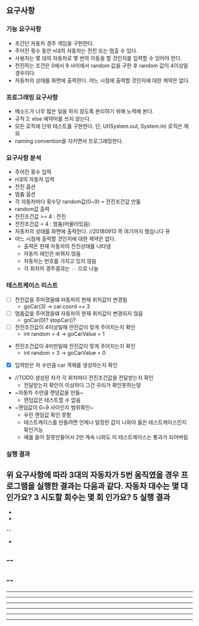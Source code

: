 ## 요구사항

### 기능 요구사항
- 초간단 자동차 경주 게임을 구현한다.
- 주어진 횟수 동안 n대의 자동차는 전진 또는 멈출 수 있다.
- 사용자는 몇 대의 자동차로 몇 번의 이동을 할 것인지를 입력할 수 있어야 한다.
- 전진하는 조건은 0에서 9 사이에서 random 값을 구한 후 random 값이 4이상일 경우이다.
- 자동차의 상태를 화면에 출력한다. 어느 시점에 출력할 것인지에 대한 제약은 없다.

### 프로그래밍 요구사항
- 메소드가 너무 많은 일을 하지 않도록 분리하기 위해 노력해 본다.
- 규칙 2: else 예약어를 쓰지 않는다.
- 모든 로직에 단위 테스트를 구현한다. 단, UI(System.out, System.in) 로직은 제외
- naming convention을 지키면서 프로그래밍한다.

### 요구사항 분석
- 주어진 횟수 입력  
- n대의 자동차 입력
- 전진 옵션
- 멈춤 옵션
- 각 자동차마다 횟수당 random값(0~9) = 전진조건값 만듦
- random값 출력
- 전진조건값 >= 4 : 전진
- 전진조건값 < 4 : 멈춤(머물러있음)
- 자동차의 상태를 화면에 출력한다. 
//20180913 목 여기까지 했습니다 뀨
- 어느 시점에 출력할 것인지에 대한 제약은 없다.
  - 출력은 현재 자동차의 전진상태를 나타냄
  - 자동차 레인은 바뀌지 않음
  - 자동차는 번호를 가지고 있지 않음
  - 각 회차의 경주결과는 `--` 으로 나눔
   
### 테스트케이스 리스트
- [ ] 전진값을 주어졌을떄 자동차의 현재 위치값이 변경됨
  -  goCar(3) -> car.coord =+ 3
- [ ] 멈춤값을 주어졌을떄 자동차의 현재 위치값이 변경되지 않음
  -  goCar(0)? stopCar()?
- [ ] 전진조건값이 4이상일때 전진값이 맞게 주어지는지 확인
  -  int random = 4 -> goCarValue = 1
- 전진조건값이 4미만일때 전진값이 맞게 주어지는지 확인
  -  int random = 3 -> goCarValue = 0
- [x] 입력받은 차 수만큼 car 객체를 생성하는지 확인
- //TODO 생성된 차가 각 회차마다 전진조건값을 전달받는지 확인
  - 전달받는지 확인이 이상하다 그건 우리가 확인못하는뎅 
- ~자동차 수만큼 랜덤값을 만듦~
  - 랜덤값은 테스트할 수 없음
- ~랜덤값이 0~9 사이인지 범위확인~ 
  - 우린 랜덤값 확인 못함
  - 테스트케이스를 만들려면 언제나 일정한 값이 나와야 옳은 테스트케이스인지 확인가능
  - 예를 들어 잘못만들어서 2만 계속 나와도 이 테스트케이스는 통과가 되어버림
 





### 실행 결과
위 요구사항에 따라 3대의 자동차가 5번 움직였을 경우 프로그램을 실행한 결과는 다음과 같다.
자동차 대수는 몇 대 인가요?
3
시도할 회수는 몇 회 인가요?
5
실행 결과
-
-
-

--

-
--
---
--
---
----
---
----
----
----
-----